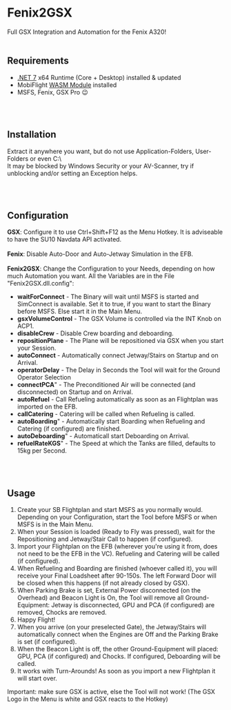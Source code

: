 # Fenix2GSX
Full GSX Integration and Automation for the Fenix A320!
<br/><br/>

## Requirements
- [.NET 7](https://dotnet.microsoft.com/en-us/download/dotnet/7.0) x64 Runtime (Core + Desktop) installed & updated
- MobiFlight [WASM Module](https://github.com/MobiFlight/MobiFlight-WASM-Module/releases) installed
- MSFS, Fenix, GSX Pro :wink:

<br/><br/>
## Installation
Extract it anywhere you want, but do not use Application-Folders, User-Folders or even C:\\ <br/>
It may be blocked by Windows Security or your AV-Scanner, try if unblocking and/or setting an Exception helps.

<br/><br/>
## Configuration
**GSX**: Configure it to use Ctrl+Shift+F12 as the Menu Hotkey. It is adviseable to have the SU10 Navdata API activated.<br/><br/>
**Fenix**: Disable Auto-Door and Auto-Jetway Simulation in the EFB.<br/><br/>
**Fenix2GSX**: Change the Configuration to your Needs, depending on how much Automation you want. All the Variables are in the File "Fenix2GSX.dll.config":
* **waitForConnect**		- The Binary will wait until MSFS is started and SimConnect is available. Set it to true, if you want to start the Binary before MSFS. Else start it in the Main Menu.
* **gsxVolumeControl**			- The GSX Volume is controlled via the INT Knob on ACP1.
* **disableCrew**		- Disable Crew boarding and deboarding.
* **repositionPlane**			- The Plane will be repositioned via GSX when you start your Session.
* **autoConnect**		- Automatically connect Jetway/Stairs on Startup and on Arrival.
* **operatorDelay**		- The Delay in Seconds the Tool will wait for the Ground Operator Selection
* **connectPCA**" 		-  The Preconditioned Air will be connected (and disconnected) on Startup and on Arrival.
* **autoRefuel**		- Call Refueling automatically as soon as an Flightplan was imported on the EFB.
* **callCatering**	- Catering will be called when Refueling is called.
* **autoBoarding**" 		-  Automatically start Boarding when Refueling and Catering (if configured) are finished.
* **autoDeboarding**" 			-  Automaticall start Deboarding on Arrival.
* **refuelRateKGS**" 			-  The Speed at which the Tanks are filled, defaults to 15kg per Second.

<br/><br/>
## Usage
1) Create your SB Flightplan and start MSFS as you normally would. Depending on your Configuration, start the Tool before MSFS or when MSFS is in the Main Menu.
2) When your Session is loaded (Ready to Fly was pressed), wait for the Repositioning and Jetway/Stair Call to happen (if configured).
3) Import your Flightplan on the EFB (wherever you're using it from, does not need to be the EFB in the VC). Refueling and Catering will be called (if configured).
4) When Refueling and Boarding are finished (whoever called it), you will receive your Final Loadsheet after 90-150s. The left Forward Door will be closed when this happens (if not already closed by GSX).
5) When Parking Brake is set, External Power disconnected (on the Overhead) and Beacon Light is On, the Tool will remove all Ground-Equipment: Jetway is disconnected, GPU and PCA (if configured) are removed, Chocks are removed.
6) Happy Flight!
7) When you arrive (on your preselected Gate), the Jetway/Stairs will automatically connect when the Engines are Off and the Parking Brake is set (if configured).
8) When the Beacon Light is off, the other Ground-Equipment will placed: GPU, PCA (if configured) and Chocks. If configured, Deboarding will be called.
9) It works with Turn-Arounds! As soon as you import a new Flightplan it will start over.

Important: make sure GSX is active, else the Tool will not work! (The GSX Logo in the Menu is white and GSX reacts to the Hotkey)
